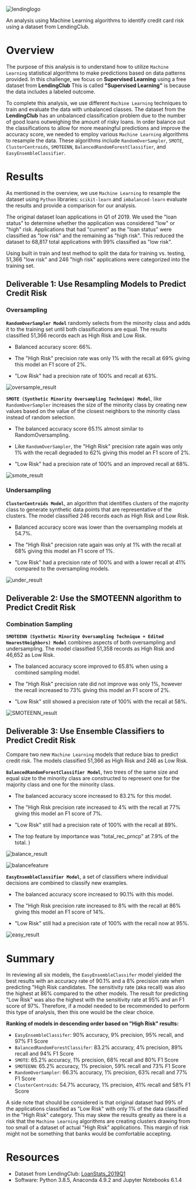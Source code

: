 ![lendinglogo](https://github.com/vijaycse/Credit_Risk_Analysis/blob/main/Images/LendingClubLogo2.png)

An analysis using Machine Learning algorithms to identify credit card risk using a dataset from LendingClub.

# Overview

The purpose of this analysis is to understand how to utilize `Machine Learning` statistical algorithms to make predictions based on data patterns provided. In this challenge, we focus on **Supervised Learning** using a free dataset from **LendingClub** This is called **"Supervised Learning"** is because the data includes a labeled outcome. 

To complete this analysis, we use different `Machine Learning` techniques to train and evaluate the data with unbalanced classes. The dataset from the **LendingClub** has an unbalanced classification problem due to the number of good loans outweighing the amount of risky loans. In order balance out the classifications to allow for more meaningful predictions and improve the accuracy score, we needed to employ various `Machine Learning` algorithms to resample the data. These algorithms include `RandomOverSampler`, `SMOTE`, `ClusterCentroids`, `SMOTEENN`, `BalancedRandomForestClassifier`, and `EasyEnsembleClassifier`.

# Results

As mentioned in the overview, we use `Machine Learning` to resample the dataset using `Python` libraries: `scikit-learn` and `imbalanced-learn` evaluate the results and provide a comparison for our analysis. 

The original dataset loan applications in Q1 of 2019. We used the "loan status" to determine whether the application was considered "low" or "high" risk. Applications that had "current" as the "loan status" were classified as "low risk" and the remaining as "high risk". This reduced the dataset to 68,817 total applications with 99% classified as "low risk". 


Using built in train and test method to split the data for training vs. testing, 51,366 "low risk" and 246 "high risk" applications were categorized into the training set.   

## Deliverable 1: Use Resampling Models to Predict Credit Risk

### Oversampling

**`RandomOverSampler Model`** randomly selects from the minority class and adds it to the training set until both classifications are equal. The results classified 51,366 records each as High Risk and Low Risk.

  * Balanced accuracy score: 66%.

  * The "High Risk" precision rate was only 1% with the recall at 69% giving this model an F1 score of 2%.
  * "Low Risk" had a precision rate of 100% and recall at 63%.  
  
  ![oversample_result](https://github.com/vijaycse/Credit_Risk_Analysis/blob/main/Images/oversamplecm.png)
  

**`SMOTE (Synthetic Minority Oversampling Technique) Model`**, like `RandomOverSampler` increases the size of the minority class by creating new values based on the value of the closest neighbors to the minority class instead of random selection. 

  * The balanced accuracy score 65.1% almost similar to RandomOversampling.

  * Like `RandomOverSampler`, the "High Risk" precision rate again was only 1% with the recall degraded to 62% giving this model an F1 score of 2%.
  * "Low Risk" had a precision rate of 100% and an improved recall at 68%.  

  
  ![smote_result](https://github.com/vijaycse/Credit_Risk_Analysis/blob/main/Images/SmoteClass.png)

### Undersampling

**`ClusterCentroids Model`**, an algorithm that identifies clusters of the majority class to generate synthetic data points that are representative of the clusters. The model classified 246 records each as High Risk and Low Risk.

  * Balanced accuracy score was lower than the oversampling models at 54.7%.


  * The "High Risk" precision rate again was only at 1% with the recall at 68% giving this model an F1 score of 1%.
  * "Low Risk" had a precision rate of 100% and with a lower recall at 41% compared to the oversampling models.  

  ![under_result](https://github.com/vijaycse/Credit_Risk_Analysis/blob/main/Images/underclass.png)

## Deliverable 2: Use the SMOTEENN algorithm to Predict Credit Risk

### Combination Sampling

**`SMOTEENN (Synthetic Minority Oversampling Technique + Edited NearestNeighbors) Model`** combines aspects of both oversampling and undersampling. The model classified 51,358 records as High Risk and 46,652 as Low Risk.

  * The balanced accuracy score improved to 65.8% when using a combined sampling model.

  * The "High Risk" precision rate did not improve was only 1%, however the recall increased to 73% giving this model an F1 score of 2%.
  * "Low Risk" still showed a precision rate of 100% with the recall at 58%.  
  

  ![SMOTEENN_result](https://github.com/vijaycse/Credit_Risk_Analysis/blob/main/Images/SMOTEENNclass.png)

## Deliverable 3: Use Ensemble Classifiers to Predict Credit Risk

Compare two new `Machine Learning` models that reduce bias to predict credit risk. The models classified 51,366 as High Risk and 246 as Low Risk.


**`BalancedRandomForestClassifier Model`**, two trees of the same size and equal size to the minority class are constructed to represent one for the majority class and one for the minority class. 

  * The balanced accuracy score increased to 83.2% for this model.

  * The "High Risk precision rate increased to 4% with the recall at 77% giving this model an F1 score of 7%.
  * "Low Risk" still had a precision rate of 100% with the recall at 89%.  
  * The top feature by importance was "total_rec_prncp" at 7.9% of the total.
)
  
  ![balance_result](https://github.com/vijaycse/Credit_Risk_Analysis/blob/main/Images/balancedclass.png)

  ![balancefeature](https://github.com/vijaycse/Credit_Risk_Analysis/blob/main/Images/BalancedFeature.png) 

**`EasyEnsembleClassifier Model`**, a set of classifiers where individual decisions are combined to classify new examples.

  * The balanced accuracy score increased to 90.1% with this model.


  * The "High Risk precision rate increased to 8% with the recall at 86% giving this model an F1 score of 14%.
  * "Low Risk" still had a precision rate of 100% with the recall now at 95%.  

  
  ![easy_result](https://github.com/vijaycse/Credit_Risk_Analysis/blob/main/Images/Easyclass.png)

# Summary

In reviewing all six models, the `EasyEnsembleClassifer` model yielded the best results with an accuracy rate of 90.1% and a 8% precision rate when predicting "High Risk candidates. The sensitivity rate (aka recall) was also the highest at 86% compared to the other models. The result for predicting "Low Risk" was also the highest with the sensitivity rate at 95% and an F1 score of 97%. Therefore, if a model needed to be recommended to perform this type of analysis, then this one would be the clear choice.

**Ranking of models in descending order based on "High Risk" results:**
* `EasyEnsembleClassifer`: 90% accuracy, 9% precision, 95% recall, and 97% F1 Score
* `BalancedRandomForestClassifer`: 83.2% accuracy, 4% precision, 89% recall and 94% F1 Score
* `SMOTE`: 65.2% accuracy, 1% precision, 68% recall and 80% F1 Score
* `SMOTEENN`: 65.2% accuracy, 1% precision, 59% recall and 73% F1 Score
* `RandomOverSampler`: 66.3% accuracy, 1% precision, 63% recall and 77% F1 Score
* `ClusterCentroids`: 54.7% accuracy, 1% precision, 41% recall and 58% F1 Score

A side note that should be considered is that original dataset had 99% of the applications classified as "Low Risk" with only 1% of the data classified in the "High Risk" category. This may skew the results greatly as there is a risk that the `Machine Learning` algorithms are creating clusters drawing from too small of a dataset of actual "High Risk" applications. This margin of risk might not be something that banks would be comfortable accepting.

# Resources

* Dataset from LendingClub: [LoanStats_2019Q1](https://github.com/vijaycse/Credit_Risk_Analysis/blob/main/Resources/LoanStats_2019Q1.csv)
* Software: Python 3.8.5, Anaconda 4.9.2 and Jupyter Notebooks 6.1.4
